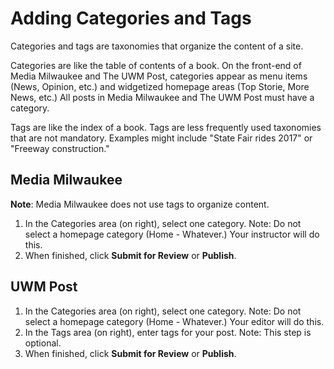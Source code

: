 # Adding Categories and Tags

Categories and tags are taxonomies that organize the content of a site.

Categories are like the table of contents of a book. On the front-end of Media Milwaukee and The UWM Post, categories appear as menu items (News, Opinion, etc.) and widgetized homepage areas (Top Storie, More News, etc.) All posts in Media Milwaukee and The UWM Post must have a category.

Tags are like the index of a book. Tags are less frequently used taxonomies that are not mandatory. Examples might include "State Fair rides 2017" or "Freeway construction."

## Media Milwaukee

**Note**: Media Milwaukee does not use tags to organize content.

1. In the Categories area (on right), select one category. Note: Do not select a homepage category (Home - Whatever.) Your instructor will do this.&#x20;
2. When finished, click **Submit for Review** or **Publish**.&#x20;

## UWM Post

1. In the Categories area (on right), select one category. Note: Do not select a homepage category (Home - Whatever.) Your editor will do this.&#x20;
2. In the Tags area (on right), enter tags for your post. Note: This step is optional. &#x20;
3. When finished, click **Submit for Review** or **Publish**.&#x20;
